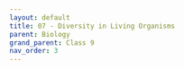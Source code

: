 ```yaml
---
layout: default
title: 07 - Diversity in Living Organisms
parent: Biology
grand_parent: Class 9
nav_order: 3
---
```

